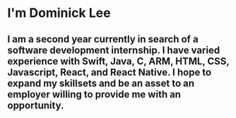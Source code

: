 # I'm Dominick Lee
## I am a second year currently in search of a software development internship. I have varied experience with Swift, Java, C, ARM, HTML, CSS, Javascript, React, and React Native. I hope to expand my skillsets and be an asset to an employer willing to provide me with an opportunity.
